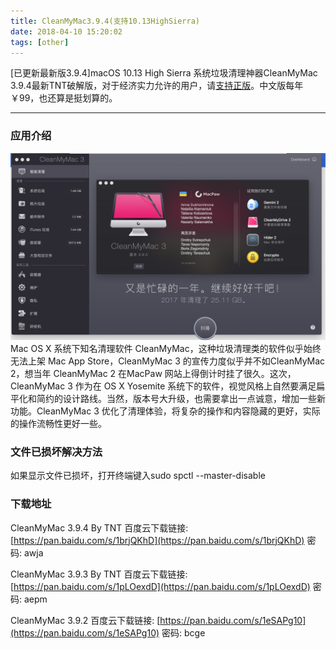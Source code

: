 ```yaml
---
title: CleanMyMac3.9.4(支持10.13HighSierra)
date: 2018-04-10 15:20:02
tags: [other]
---
```


[已更新最新版3.9.4]macOS 10.13 High Sierra 系统垃圾清理神器CleanMyMac 3.9.4最新TNT破解版，对于经济实力允许的用户，请[支持正版](https://macpaw.com/zh/store/cleanmymac?cs=c)。中文版每年￥99，也还算是挺划算的。

---
### 应用介绍
![](/images/page/CleanMyMac/1.png)
Mac OS X 系统下知名清理软件 CleanMyMac，这种垃圾清理类的软件似乎始终无法上架 Mac App Store，CleanMyMac 3 的宣传力度似乎并不如CleanMyMac 2，想当年 CleanMyMac 2 在MacPaw 网站上得倒计时挂了很久。这次，CleanMyMac 3 作为在 OS X Yosemite 系统下的软件，视觉风格上自然要满足扁平化和简约的设计路线。当然，版本号大升级，也需要拿出一点诚意，增加一些新功能。CleanMyMac 3 优化了清理体验，将复杂的操作和内容隐藏的更好，实际的操作流畅性更好一些。

### 文件已损坏解决方法
如果显示文件已损坏，打开终端键入sudo spctl --master-disable

### 下载地址
CleanMyMac 3.9.4 By TNT
百度云下载链接: [https://pan.baidu.com/s/1brjQKhD](https://pan.baidu.com/s/1brjQKhD) 密码: awja

CleanMyMac 3.9.3 By TNT
百度云下载链接: [https://pan.baidu.com/s/1pLOexdD](https://pan.baidu.com/s/1pLOexdD) 密码: aepm

CleanMyMac 3.9.2
百度云下载链接: [https://pan.baidu.com/s/1eSAPg10](https://pan.baidu.com/s/1eSAPg10) 密码: bcge